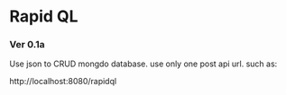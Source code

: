 # Rapid QL

### Ver 0.1a

Use json to CRUD mongdo database. use only one post api url. such as:

http://localhost:8080/rapidql


